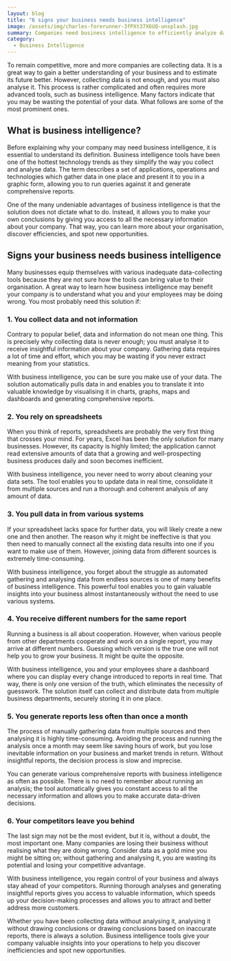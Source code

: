 ```yaml
---
layout: blog
title: "6 signs your business needs business intelligence"
image: /assets/img/charles-forerunner-3fPXt37X6UQ-unsplash.jpg
summary: Companies need business intelligence to efficiently analyze data, translating raw data into insights, overcoming limitations of spreadsheets, and staying ahead of competitors.
category:
  - Business Intelligence
---
```

To remain competitive, more and more companies are collecting data. It is a great way to gain a better understanding of your business and to estimate its future better. However, collecting data is not enough, and you must also analyse it. This process is rather complicated and often requires more advanced tools, such as business intelligence. Many factors indicate that you may be wasting the potential of your data. What follows are some of the most prominent ones.

## What is business intelligence?
Before explaining why your company may need business intelligence, it is essential to understand its definition. Business intelligence tools have been one of the hottest technology trends as they simplify the way you collect and analyse data. The term describes a set of applications, operations and technologies which gather data in one place and present it to you in a graphic form, allowing you to run queries against it and generate comprehensive reports.

One of the many undeniable advantages of business intelligence is that the solution does not dictate what to do. Instead, it allows you to make your own conclusions by giving you access to all the necessary information about your company. That way, you can learn more about your organisation, discover efficiencies, and spot new opportunities.

## Signs your business needs business intelligence
Many businesses equip themselves with various inadequate data-collecting tools because they are not sure how the tools can bring value to their organisation. A great way to learn how business intelligence may benefit your company is to understand what you and your employees may be doing wrong. You most probably need this solution if:

### 1. You collect data and not information
Contrary to popular belief, data and information do not mean one thing. This is precisely why collecting data is never enough; you must analyse it to receive insightful information about your company. Gathering data requires a lot of time and effort, which you may be wasting if you never extract meaning from your statistics.

With business intelligence, you can be sure you make use of your data. The solution automatically pulls data in and enables you to translate it into valuable knowledge by visualising it in charts, graphs, maps and dashboards and generating comprehensive reports.

### 2. You rely on spreadsheets
When you think of reports, spreadsheets are probably the very first thing that crosses your mind. For years, Excel has been the only solution for many businesses. However, its capacity is highly limited; the application cannot read extensive amounts of data that a growing and well-prospecting business produces daily and soon becomes inefficient.

With business intelligence, you never need to worry about cleaning your data sets. The tool enables you to update data in real time, consolidate it from multiple sources and run a thorough and coherent analysis of any amount of data.

### 3. You pull data in from various systems
If your spreadsheet lacks space for further data, you will likely create a new one and then another. The reason why it might be ineffective is that you then need to manually connect all the existing data results into one if you want to make use of them. However, joining data from different sources is extremely time-consuming.

With business intelligence, you forget about the struggle as automated gathering and analysing data from endless sources is one of many benefits of business intelligence. This powerful tool enables you to gain valuable insights into your business almost instantaneously without the need to use various systems.

### 4. You receive different numbers for the same report
Running a business is all about cooperation. However, when various people from other departments cooperate and work on a single report, you may arrive at different numbers. Guessing which version is the true one will not help you to grow your business. It might be quite the opposite.

With business intelligence, you and your employees share a dashboard where you can display every change introduced to reports in real time. That way, there is only one version of the truth, which eliminates the necessity of guesswork. The solution itself can collect and distribute data from multiple business departments, securely storing it in one place.

### 5. You generate reports less often than once a month
The process of manually gathering data from multiple sources and then analysing it is highly time-consuming. Avoiding the process and running the analysis once a month may seem like saving hours of work, but you lose inevitable information on your business and market trends in return. Without insightful reports, the decision process is slow and imprecise.

You can generate various comprehensive reports with business intelligence as often as possible. There is no need to remember about running an analysis; the tool automatically gives you constant access to all the necessary information and allows you to make accurate data-driven decisions.

### 6. Your competitors leave you behind
The last sign may not be the most evident, but it is, without a doubt, the most important one. Many companies are losing their business without realising what they are doing wrong. Consider data as a gold mine you might be sitting on; without gathering and analysing it, you are wasting its potential and losing your competitive advantage.

With business intelligence, you regain control of your business and always stay ahead of your competitors. Running thorough analyses and generating insightful reports gives you access to valuable information, which speeds up your decision-making processes and allows you to attract and better address more customers.


Whether you have been collecting data without analysing it, analysing it without drawing conclusions or drawing conclusions based on inaccurate reports, there is always a solution. Business intelligence tools give your company valuable insights into your operations to help you discover inefficiencies and spot new opportunities.
